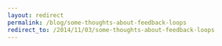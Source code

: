 ```yaml
---
layout: redirect
permalink: /blog/some-thoughts-about-feedback-loops
redirect_to: /2014/11/03/some-thoughts-about-feedback-loops
---
```


